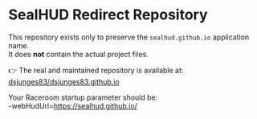 # SealHUD Redirect Repository

This repository exists only to preserve the `sealhud.github.io` application name.  
It does **not** contain the actual project files.

👉 The real and maintained repository is available at:  
[dsjunges83/dsjunges83.github.io](https://github.com/dsjunges83/dsjunges83.github.io)

Your Raceroom startup parameter should be:  
-webHudUrl=https://sealhud.github.io/
